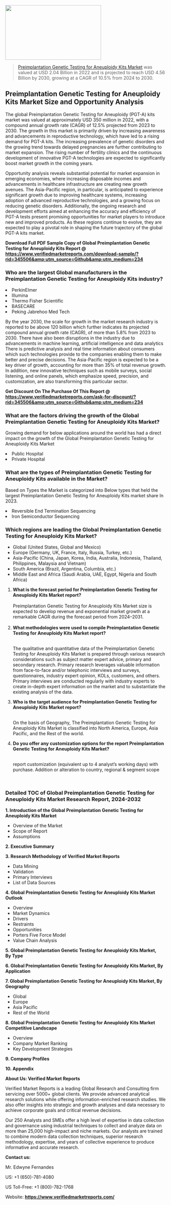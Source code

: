 
<img src="https://ffe5etoiles.com/wp-content/uploads/2024/12/MST1-300x171.png" alt="" width="300" height="171" class="alignnone size-medium wp-image-20088" /><blockquote><p><p><a href="https://www.verifiedmarketreports.com/download-sample/?rid=345506&utm_source=Github&utm_medium=234" target="_blank">Preimplantation Genetic Testing for Aneuploidy Kits Market</a> was valued at USD 2.04 Billion in 2022 and is projected to reach USD 4.56 Billion by 2030, growing at a CAGR of 10.5% from 2024 to 2030.</p></blockquote><p><h2>Preimplantation Genetic Testing for Aneuploidy Kits Market Size and Opportunity Analysis</h2><p>The global Preimplantation Genetic Testing for Aneuploidy (PGT-A) kits market was valued at approximately USD 350 million in 2022, with a compound annual growth rate (CAGR) of 12.5% projected from 2023 to 2030. The growth in this market is primarily driven by increasing awareness and advancements in reproductive technology, which have led to a rising demand for PGT-A kits. The increasing prevalence of genetic disorders and the growing trend towards delayed pregnancies are further contributing to market expansion. The rising number of fertility clinics and the continuous development of innovative PGT-A technologies are expected to significantly boost market growth in the coming years.</p><p>Opportunity analysis reveals substantial potential for market expansion in emerging economies, where increasing disposable incomes and advancements in healthcare infrastructure are creating new growth avenues. The Asia-Pacific region, in particular, is anticipated to experience significant growth due to improving healthcare systems, increasing adoption of advanced reproductive technologies, and a growing focus on reducing genetic disorders. Additionally, the ongoing research and development efforts aimed at enhancing the accuracy and efficiency of PGT-A tests present promising opportunities for market players to introduce new and improved products. As these regions continue to evolve, they are expected to play a pivotal role in shaping the future trajectory of the global PGT-A kits market.</p></p><p class=""><strong>Download Full PDF Sample Copy of Global Preimplantation Genetic Testing for Aneuploidy Kits Report @ <a href="https://www.verifiedmarketreports.com/download-sample/?rid=345506&amp;utm_source=Github&amp;utm_medium=234" target="_blank">https://www.verifiedmarketreports.com/download-sample/?rid=345506&amp;utm_source=Github&amp;utm_medium=234</a></strong></p><h3 id="" class="">Who are the largest Global manufacturers in the Preimplantation Genetic Testing for Aneuploidy Kits industry?</h3><p><li>PerkinElmer</li><li> Illumina</li><li> Thermo Fisher Scientific</li><li> BASECARE</li><li> Peking Jabrehoo Med Tech</li></p><div class=""><div class="" dir="" data-message-author-role="" data-message-id="" data-message-model-slug=""><div class=""><div class=""><div class=""><div class="" dir="" data-message-author-role="" data-message-id="" data-message-model-slug=""><div class=""><div class=""><p>By the year 2030, the scale for growth in the market research industry is reported to be above 120 billion which further indicates its projected compound annual growth rate (CAGR), of more than 5.8% from 2023 to 2030. There have also been disruptions in the industry due to advancements in machine learning, artificial intelligence and data analytics There is predictive analysis and real time information about consumers which such technologies provide to the companies enabling them to make better and precise decisions. The Asia-Pacific region is expected to be a key driver of growth, accounting for more than 35% of total revenue growth. In addition, new innovative techniques such as mobile surveys, social listening, and online panels, which emphasize speed, precision, and customization, are also transforming this particular sector.</p><p><strong>Get Discount On The Purchase Of This Report @&nbsp; <a href="https://www.verifiedmarketreports.com/ask-for-discount/?rid=345506&amp;utm_source=Github&amp;utm_medium=234" target="_blank">https://www.verifiedmarketreports.com/ask-for-discount/?rid=345506&amp;utm_source=Github&amp;utm_medium=234</a></strong></p></div></div></div></div></div></div></div></div><h3 id="" class="">What are the factors driving the growth of the Global Preimplantation Genetic Testing for Aneuploidy Kits Market?</h3><p id="" class="">Growing demand for below applications around the world has had a direct impact on the growth of the Global Preimplantation Genetic Testing for Aneuploidy Kits Market</p><p id="" class=""><li>Public Hospital</li><li> Private Hospital</li></p><h3 id="" class="">What are the types of Preimplantation Genetic Testing for Aneuploidy Kits available in the Market?</h3><p id="" class="">Based on Types the Market is categorized into Below types that held the largest Preimplantation Genetic Testing for Aneuploidy Kits market share In 2023.</p><p id="" class=""><li>Reversible End Termination Sequencing</li><li> Iron Semiconductor Sequencing</li></p><h3 id="" class="">Which regions are leading the Global Preimplantation Genetic Testing for Aneuploidy Kits Market?</h3><ul><li>Global (United States, Global and Mexico)</li><li>Europe (Germany, UK, France, Italy, Russia, Turkey, etc.)</li><li>Asia-Pacific (China, Japan, Korea, India, Australia, Indonesia, Thailand, Philippines, Malaysia and Vietnam)</li><li>South America (Brazil, Argentina, Columbia, etc.)</li><li>Middle East and Africa (Saudi Arabia, UAE, Egypt, Nigeria and South Africa)</li></ul><p><ol><li><strong>What is the forecast period for Preimplantation Genetic Testing for Aneuploidy Kits Market report?<br /></strong><br /><span data-sheets-root="1" data-sheets-value="{&quot;1&quot;:2,&quot;2&quot;:&quot;XXXX size is expected to develop revenue and exponential market growth at a remarkable CAGR during the forecast period from 2024&ndash;2030.&quot;}" data-sheets-userformat="{&quot;2&quot;:12674,&quot;4&quot;:{&quot;1&quot;:2,&quot;2&quot;:16776960},&quot;10&quot;:2,&quot;11&quot;:0,&quot;15&quot;:&quot;Arial&quot;,&quot;16&quot;:12}">Preimplantation Genetic Testing for Aneuploidy Kits Market size is expected to develop revenue and exponential market growth at a remarkable CAGR during the forecast period from 2024&ndash;2031.</span><br /><br /></li><li><strong>What methodologies were used to compile Preimplantation Genetic Testing for Aneuploidy Kits Market report?<br /><br /></strong><p>The qualitative and quantitative data of the&nbsp;Preimplantation Genetic Testing for Aneuploidy Kits Market is prepared through various research considerations such as subject matter expert advice, primary and secondary research. Primary research leverages valuable information from face-to-face and/or telephonic interviews and surveys, questionnaires, industry expert opinion, KOLs, customers, and others. Primary interviews are conducted regularly with industry experts to create in-depth expert information on the market and to substantiate the existing analysis of the data.&nbsp;</p></li><li><strong>Who is the target audience for Preimplantation Genetic Testing for Aneuploidy Kits Market report?<br /><br /></strong><p>On the basis of Geography, The&nbsp;Preimplantation Genetic Testing for Aneuploidy Kits Market is classified into North America, Europe, Asia Pacific, and the Rest of the world.</p></li><li><strong>Do you offer any customization options for the report Preimplantation Genetic Testing for Aneuploidy Kits Market?<br /><br /></strong><p>report customization (equivalent up to 4 analyst&rsquo;s working days) with purchase. Addition or alteration to country, regional &amp; segment scope</p><p>&nbsp;</p></li></ol></p><h3 id="" class="">Detailed TOC of Global Preimplantation Genetic Testing for Aneuploidy Kits Market Research Report, 2024-2032</h3><p id="" class=""><strong>1. Introduction of the Global Preimplantation Genetic Testing for Aneuploidy Kits Market</strong></p><ul><li>Overview of the Market</li><li>Scope of Report</li><li>Assumptions</li></ul><p id="" class=""><strong>2. Executive Summary</strong></p><p id="" class=""><strong>3. Research Methodology of&nbsp;Verified Market Reports</strong></p><ul><li>Data Mining</li><li>Validation</li><li>Primary Interviews</li><li>List of Data Sources</li></ul><p id="" class=""><strong>4. Global Preimplantation Genetic Testing for Aneuploidy Kits Market Outlook</strong></p><ul><li>Overview</li><li>Market Dynamics</li><li>Drivers</li><li>Restraints</li><li>Opportunities</li><li>Porters Five Force Model</li><li>Value Chain Analysis</li></ul><p id="" class=""><strong>5. Global Preimplantation Genetic Testing for Aneuploidy Kits Market, By&nbsp;Type</strong></p><p id="" class=""><strong>6. Global Preimplantation Genetic Testing for Aneuploidy Kits Market, By Application</strong></p><p id="" class=""><strong>7. Global Preimplantation Genetic Testing for Aneuploidy Kits Market, By Geography</strong></p><ul><li>Global</li><li>Europe</li><li>Asia Pacific</li><li>Rest of the World</li></ul><p id="" class=""><strong>8. Global Preimplantation Genetic Testing for Aneuploidy Kits Market Competitive Landscape</strong></p><ul><li>Overview</li><li>Company Market Ranking</li><li>Key Development Strategies</li></ul><p id="" class=""><strong>9. Company Profiles</strong></p><p id="" class=""><strong>10. Appendix</strong></p><p id="" class=""><strong>About Us: Verified Market Reports</strong></p><p id="" class="">Verified Market Reports is a leading Global Research and Consulting firm servicing over 5000+ global clients. We provide advanced analytical research solutions while offering information-enriched research studies. We also offer insights into strategic and growth analyses and data necessary to achieve corporate goals and critical revenue decisions.</p><p id="" class="">Our 250 Analysts and SMEs offer a high level of expertise in data collection and governance using industrial techniques to collect and analyze data on more than 25,000 high-impact and niche markets. Our analysts are trained to combine modern data collection techniques, superior research methodology, expertise, and years of collective experience to produce informative and accurate research.</p><p id="" class=""><strong>Contact us:</strong></p><p id="" class="">Mr. Edwyne Fernandes</p><p id="" class="">US: +1 (650)-781-4080</p><p id="" class="">US Toll-Free: +1 (800)-782-1768</p><p id="" class="">Website: <a target="" data-test-app-aware-link=""><strong>https://www.verifiedmarketreports.com/</strong></a></p>
